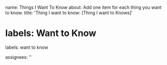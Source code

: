 name: Things I Want To Know
about: Add one item for each thing you want to know.
title: 'Thing I want to know: <file in title> [Thing I want to Knows]'

labels: Want to Know
=======
labels: want to know

assignees: ''